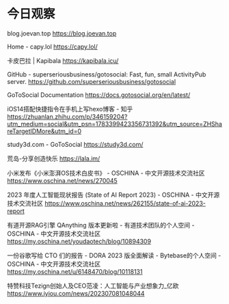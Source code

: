 # 今日观察

blog.joevan.top  https://blog.joevan.top  

Home - capy.lol  https://capy.lol/  

卡皮巴拉 | Kapibala  https://kapibala.icu/  

GitHub - superseriousbusiness/gotosocial: Fast, fun, small ActivityPub server.  https://github.com/superseriousbusiness/gotosocial  

GoToSocial Documentation  https://docs.gotosocial.org/en/latest/  

iOS14搭配快捷指令在手机上写hexo博客 - 知乎  https://zhuanlan.zhihu.com/p/346159204?utm_medium=social&utm_psn=1783399423356731392&utm_source=ZHShareTargetIDMore&utm_id=0  

study3d.com - GoToSocial  https://study3d.com/  

荒岛-分享创造快乐  https://lala.im/  

小米发布《小米澎湃OS技术白皮书》 - OSCHINA - 中文开源技术交流社区  https://www.oschina.net/news/270045  

2023 年度人工智能现状报告 (State of AI Report 2023) - OSCHINA - 中文开源技术交流社区  https://www.oschina.net/news/262155/state-of-ai-2023-report  

有道开源RAG引擎 QAnything 版本更新啦 - 有道技术团队的个人空间 - OSCHINA - 中文开源技术交流社区  https://my.oschina.net/youdaotech/blog/10894309  

    

一份谷歌写给 CTO 们的报告 - DORA 2023 版全面解读 - Bytebase的个人空间 - OSCHINA - 中文开源技术交流社区  https://my.oschina.net/u/6148470/blog/10118131  

特赞科技Tezign创始人及CEO范凌：人工智能与产业想象力_亿欧  https://www.iyiou.com/news/202307081048044  

